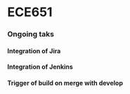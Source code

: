 # ECE651
### Ongoing taks
#### Integration of Jira
#### Integration of Jenkins
#### Trigger of build on merge with develop
